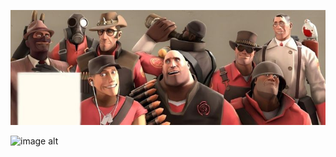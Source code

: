 ![image alt](https://github.com/GalapagosAlSol/-/blob/98fd132495b5b4f01c1005e9abf5c943c99a2e51/bc15a465e175a9b4c37fd56949802397.jpg)

![image alt](https://external-media.spacehey.net/media/snKUIImP4FlWOgdqF47JIViefoRe_k08y4z1nO4eevVo=/https://a.deviantart.net/avatars/t/e/teamfortress2stuffs.jpg?1)

